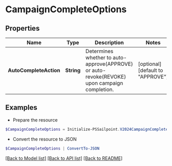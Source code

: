 # CampaignCompleteOptions
## Properties

Name | Type | Description | Notes
------------ | ------------- | ------------- | -------------
**AutoCompleteAction** | **String** | Determines whether to auto-approve(APPROVE) or auto-revoke(REVOKE) upon campaign completion. | [optional] [default to "APPROVE"]

## Examples

- Prepare the resource
```powershell
$CampaignCompleteOptions = Initialize-PSSailpoint.V2024CampaignCompleteOptions  -AutoCompleteAction REVOKE
```

- Convert the resource to JSON
```powershell
$CampaignCompleteOptions | ConvertTo-JSON
```

[[Back to Model list]](../README.md#documentation-for-models) [[Back to API list]](../README.md#documentation-for-api-endpoints) [[Back to README]](../README.md)

